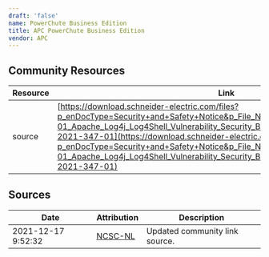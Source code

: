 ```yaml
---
draft: 'false'
name: PowerChute Business Edition
title: APC PowerChute Business Edition
vendor: APC
---
```



## Community Resources
| Resource | Link |
| --- | --- |
| source | [https://download.schneider-electric.com/files?p_enDocType=Security+and+Safety+Notice&p_File_Name=SESB-2021-347-01_Apache_Log4j_Log4Shell_Vulnerability_Security_Bulletin_V3.0.pdf&p_Doc_Ref=SESB-2021-347-01](https://download.schneider-electric.com/files?p_enDocType=Security+and+Safety+Notice&p_File_Name=SESB-2021-347-01_Apache_Log4j_Log4Shell_Vulnerability_Security_Bulletin_V3.0.pdf&p_Doc_Ref=SESB-2021-347-01) |


## Sources
| Date | Attribution | Description |
| --- | --- | --- |
| 2021-12-17 9:52:32 | [NCSC-NL](https://github.com/NCSC-NL/log4shell/blob/main/software/README.md) | Updated community link source.  |
